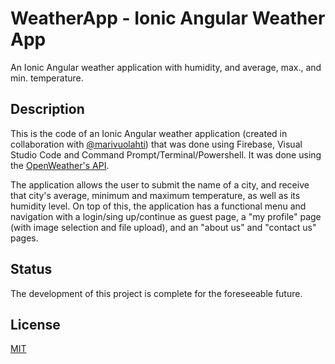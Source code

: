 # WeatherApp - Ionic Angular Weather App 
An Ionic Angular weather application with humidity, and average, max., and min. temperature.

## Description
This is the code of an Ionic Angular weather application (created in collaboration with [@marivuolahti](https://github.com/marivuolahti)) that was done using Firebase, Visual Studio Code and Command Prompt/Terminal/Powershell. It was done using the [OpenWeather's API](https://openweathermap.org/).

The application allows the user to submit the name of a city, and receive that city's average, minimum and maximum temperature, as well as its humidity level. 
On top of this, the application has a functional menu and navigation with a login/sing up/continue as guest page, a "my profile" page (with image selection and file upload), and an "about us" and "contact us" pages.

## Status 
The development of this project is complete for the foreseeable future.

## License
[MIT](https://choosealicense.com/licenses/mit/)
